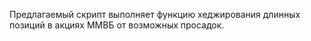 

Предлагаемый скрипт выполняет функцию хеджирования длинных позиций в акциях ММВБ от возможных просадок.

